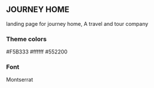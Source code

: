 ## JOURNEY HOME

landing page for journey home, A travel and tour company

### Theme colors
#F5B333
#ffffff
#552200

### Font 
Montserrat